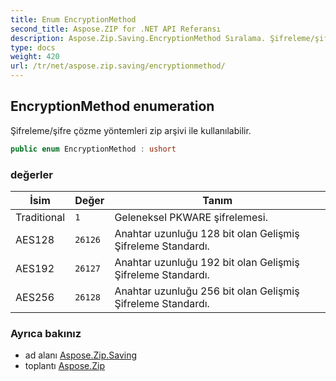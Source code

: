 ```yaml
---
title: Enum EncryptionMethod
second_title: Aspose.ZIP for .NET API Referansı
description: Aspose.Zip.Saving.EncryptionMethod Sıralama. Şifreleme/şifre çözme yöntemleri zip arşivi ile kullanılabilir.
type: docs
weight: 420
url: /tr/net/aspose.zip.saving/encryptionmethod/
---
```

## EncryptionMethod enumeration

Şifreleme/şifre çözme yöntemleri zip arşivi ile kullanılabilir.

```csharp
public enum EncryptionMethod : ushort
```

### değerler

| İsim | Değer | Tanım |
| --- | --- | --- |
| Traditional | `1` | Geleneksel PKWARE şifrelemesi. |
| AES128 | `26126` | Anahtar uzunluğu 128 bit olan Gelişmiş Şifreleme Standardı. |
| AES192 | `26127` | Anahtar uzunluğu 192 bit olan Gelişmiş Şifreleme Standardı. |
| AES256 | `26128` | Anahtar uzunluğu 256 bit olan Gelişmiş Şifreleme Standardı. |

### Ayrıca bakınız

* ad alanı [Aspose.Zip.Saving](../../aspose.zip.saving/)
* toplantı [Aspose.Zip](../../)


